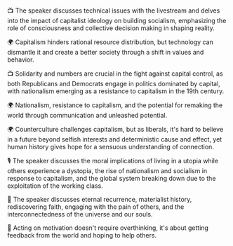 📺 The speaker discusses technical issues with the livestream and delves into the impact of capitalist ideology on building socialism, emphasizing the role of consciousness and collective decision making in shaping reality.

🌍 Capitalism hinders rational resource distribution, but technology can dismantle it and create a better society through a shift in values and behavior.

📺 Solidarity and numbers are crucial in the fight against capital control, as both Republicans and Democrats engage in politics dominated by capital, with nationalism emerging as a resistance to capitalism in the 19th century.

🌍 Nationalism, resistance to capitalism, and the potential for remaking the world through communication and unleashed potential.

🌍 Counterculture challenges capitalism, but as liberals, it's hard to believe in a future beyond selfish interests and deterministic cause and effect, yet human history gives hope for a sensuous understanding of connection.

🎙️ The speaker discusses the moral implications of living in a utopia while others experience a dystopia, the rise of nationalism and socialism in response to capitalism, and the global system breaking down due to the exploitation of the working class.

🌌 The speaker discusses eternal recurrence, materialist history, rediscovering faith, engaging with the pain of others, and the interconnectedness of the universe and our souls.

🤔 Acting on motivation doesn't require overthinking, it's about getting feedback from the world and hoping to help others.

